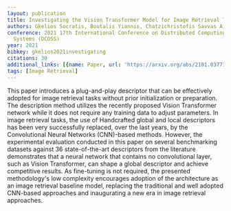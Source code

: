 ```yaml
---
layout: publication
title: Investigating the Vision Transformer Model for Image Retrieval Tasks
authors: Gkelios Socratis, Boutalis Yiannis, Chatzichristofis Savvas A.
conference: 2021 17th International Conference on Distributed Computing in Sensor
  Systems (DCOSS)
year: 2021
bibkey: gkelios2021investigating
citations: 30
additional_links: [{name: Paper, url: 'https://arxiv.org/abs/2101.03771'}]
tags: [Image Retrieval]
---
```

This paper introduces a plug-and-play descriptor that can be effectively
adopted for image retrieval tasks without prior initialization or preparation.
The description method utilizes the recently proposed Vision Transformer
network while it does not require any training data to adjust parameters. In
image retrieval tasks, the use of Handcrafted global and local descriptors has
been very successfully replaced, over the last years, by the Convolutional
Neural Networks (CNN)-based methods. However, the experimental evaluation
conducted in this paper on several benchmarking datasets against 36
state-of-the-art descriptors from the literature demonstrates that a neural
network that contains no convolutional layer, such as Vision Transformer, can
shape a global descriptor and achieve competitive results. As fine-tuning is
not required, the presented methodology's low complexity encourages adoption of
the architecture as an image retrieval baseline model, replacing the
traditional and well adopted CNN-based approaches and inaugurating a new era in
image retrieval approaches.
